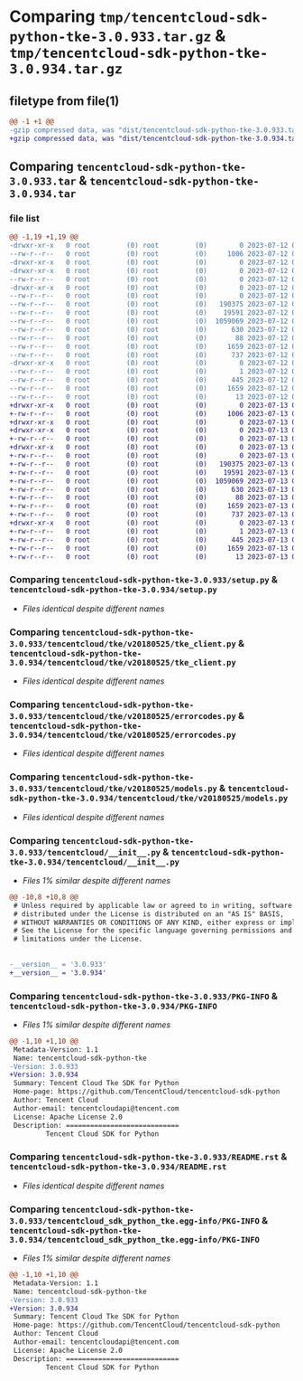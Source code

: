 # Comparing `tmp/tencentcloud-sdk-python-tke-3.0.933.tar.gz` & `tmp/tencentcloud-sdk-python-tke-3.0.934.tar.gz`

## filetype from file(1)

```diff
@@ -1 +1 @@
-gzip compressed data, was "dist/tencentcloud-sdk-python-tke-3.0.933.tar", last modified: Wed Jul 12 00:43:49 2023, max compression
+gzip compressed data, was "dist/tencentcloud-sdk-python-tke-3.0.934.tar", last modified: Thu Jul 13 00:36:06 2023, max compression
```

## Comparing `tencentcloud-sdk-python-tke-3.0.933.tar` & `tencentcloud-sdk-python-tke-3.0.934.tar`

### file list

```diff
@@ -1,19 +1,19 @@
-drwxr-xr-x   0 root         (0) root         (0)        0 2023-07-12 00:43:49.000000 tencentcloud-sdk-python-tke-3.0.933/
--rw-r--r--   0 root         (0) root         (0)     1006 2023-07-12 00:43:49.000000 tencentcloud-sdk-python-tke-3.0.933/setup.py
-drwxr-xr-x   0 root         (0) root         (0)        0 2023-07-12 00:43:49.000000 tencentcloud-sdk-python-tke-3.0.933/tencentcloud/
-drwxr-xr-x   0 root         (0) root         (0)        0 2023-07-12 00:43:49.000000 tencentcloud-sdk-python-tke-3.0.933/tencentcloud/tke/
--rw-r--r--   0 root         (0) root         (0)        0 2023-07-12 00:43:49.000000 tencentcloud-sdk-python-tke-3.0.933/tencentcloud/tke/__init__.py
-drwxr-xr-x   0 root         (0) root         (0)        0 2023-07-12 00:43:49.000000 tencentcloud-sdk-python-tke-3.0.933/tencentcloud/tke/v20180525/
--rw-r--r--   0 root         (0) root         (0)        0 2023-07-12 00:43:49.000000 tencentcloud-sdk-python-tke-3.0.933/tencentcloud/tke/v20180525/__init__.py
--rw-r--r--   0 root         (0) root         (0)   190375 2023-07-12 00:43:49.000000 tencentcloud-sdk-python-tke-3.0.933/tencentcloud/tke/v20180525/tke_client.py
--rw-r--r--   0 root         (0) root         (0)    19591 2023-07-12 00:43:49.000000 tencentcloud-sdk-python-tke-3.0.933/tencentcloud/tke/v20180525/errorcodes.py
--rw-r--r--   0 root         (0) root         (0)  1059069 2023-07-12 00:43:49.000000 tencentcloud-sdk-python-tke-3.0.933/tencentcloud/tke/v20180525/models.py
--rw-r--r--   0 root         (0) root         (0)      630 2023-07-12 00:43:49.000000 tencentcloud-sdk-python-tke-3.0.933/tencentcloud/__init__.py
--rw-r--r--   0 root         (0) root         (0)       88 2023-07-12 00:43:49.000000 tencentcloud-sdk-python-tke-3.0.933/setup.cfg
--rw-r--r--   0 root         (0) root         (0)     1659 2023-07-12 00:43:49.000000 tencentcloud-sdk-python-tke-3.0.933/PKG-INFO
--rw-r--r--   0 root         (0) root         (0)      737 2023-07-12 00:43:49.000000 tencentcloud-sdk-python-tke-3.0.933/README.rst
-drwxr-xr-x   0 root         (0) root         (0)        0 2023-07-12 00:43:49.000000 tencentcloud-sdk-python-tke-3.0.933/tencentcloud_sdk_python_tke.egg-info/
--rw-r--r--   0 root         (0) root         (0)        1 2023-07-12 00:43:49.000000 tencentcloud-sdk-python-tke-3.0.933/tencentcloud_sdk_python_tke.egg-info/dependency_links.txt
--rw-r--r--   0 root         (0) root         (0)      445 2023-07-12 00:43:49.000000 tencentcloud-sdk-python-tke-3.0.933/tencentcloud_sdk_python_tke.egg-info/SOURCES.txt
--rw-r--r--   0 root         (0) root         (0)     1659 2023-07-12 00:43:49.000000 tencentcloud-sdk-python-tke-3.0.933/tencentcloud_sdk_python_tke.egg-info/PKG-INFO
--rw-r--r--   0 root         (0) root         (0)       13 2023-07-12 00:43:49.000000 tencentcloud-sdk-python-tke-3.0.933/tencentcloud_sdk_python_tke.egg-info/top_level.txt
+drwxr-xr-x   0 root         (0) root         (0)        0 2023-07-13 00:36:06.000000 tencentcloud-sdk-python-tke-3.0.934/
+-rw-r--r--   0 root         (0) root         (0)     1006 2023-07-13 00:36:06.000000 tencentcloud-sdk-python-tke-3.0.934/setup.py
+drwxr-xr-x   0 root         (0) root         (0)        0 2023-07-13 00:36:06.000000 tencentcloud-sdk-python-tke-3.0.934/tencentcloud/
+drwxr-xr-x   0 root         (0) root         (0)        0 2023-07-13 00:36:06.000000 tencentcloud-sdk-python-tke-3.0.934/tencentcloud/tke/
+-rw-r--r--   0 root         (0) root         (0)        0 2023-07-13 00:36:06.000000 tencentcloud-sdk-python-tke-3.0.934/tencentcloud/tke/__init__.py
+drwxr-xr-x   0 root         (0) root         (0)        0 2023-07-13 00:36:06.000000 tencentcloud-sdk-python-tke-3.0.934/tencentcloud/tke/v20180525/
+-rw-r--r--   0 root         (0) root         (0)        0 2023-07-13 00:36:06.000000 tencentcloud-sdk-python-tke-3.0.934/tencentcloud/tke/v20180525/__init__.py
+-rw-r--r--   0 root         (0) root         (0)   190375 2023-07-13 00:36:06.000000 tencentcloud-sdk-python-tke-3.0.934/tencentcloud/tke/v20180525/tke_client.py
+-rw-r--r--   0 root         (0) root         (0)    19591 2023-07-13 00:36:06.000000 tencentcloud-sdk-python-tke-3.0.934/tencentcloud/tke/v20180525/errorcodes.py
+-rw-r--r--   0 root         (0) root         (0)  1059069 2023-07-13 00:36:06.000000 tencentcloud-sdk-python-tke-3.0.934/tencentcloud/tke/v20180525/models.py
+-rw-r--r--   0 root         (0) root         (0)      630 2023-07-13 00:36:06.000000 tencentcloud-sdk-python-tke-3.0.934/tencentcloud/__init__.py
+-rw-r--r--   0 root         (0) root         (0)       88 2023-07-13 00:36:06.000000 tencentcloud-sdk-python-tke-3.0.934/setup.cfg
+-rw-r--r--   0 root         (0) root         (0)     1659 2023-07-13 00:36:06.000000 tencentcloud-sdk-python-tke-3.0.934/PKG-INFO
+-rw-r--r--   0 root         (0) root         (0)      737 2023-07-13 00:36:06.000000 tencentcloud-sdk-python-tke-3.0.934/README.rst
+drwxr-xr-x   0 root         (0) root         (0)        0 2023-07-13 00:36:06.000000 tencentcloud-sdk-python-tke-3.0.934/tencentcloud_sdk_python_tke.egg-info/
+-rw-r--r--   0 root         (0) root         (0)        1 2023-07-13 00:36:06.000000 tencentcloud-sdk-python-tke-3.0.934/tencentcloud_sdk_python_tke.egg-info/dependency_links.txt
+-rw-r--r--   0 root         (0) root         (0)      445 2023-07-13 00:36:06.000000 tencentcloud-sdk-python-tke-3.0.934/tencentcloud_sdk_python_tke.egg-info/SOURCES.txt
+-rw-r--r--   0 root         (0) root         (0)     1659 2023-07-13 00:36:06.000000 tencentcloud-sdk-python-tke-3.0.934/tencentcloud_sdk_python_tke.egg-info/PKG-INFO
+-rw-r--r--   0 root         (0) root         (0)       13 2023-07-13 00:36:06.000000 tencentcloud-sdk-python-tke-3.0.934/tencentcloud_sdk_python_tke.egg-info/top_level.txt
```

### Comparing `tencentcloud-sdk-python-tke-3.0.933/setup.py` & `tencentcloud-sdk-python-tke-3.0.934/setup.py`

 * *Files identical despite different names*

### Comparing `tencentcloud-sdk-python-tke-3.0.933/tencentcloud/tke/v20180525/tke_client.py` & `tencentcloud-sdk-python-tke-3.0.934/tencentcloud/tke/v20180525/tke_client.py`

 * *Files identical despite different names*

### Comparing `tencentcloud-sdk-python-tke-3.0.933/tencentcloud/tke/v20180525/errorcodes.py` & `tencentcloud-sdk-python-tke-3.0.934/tencentcloud/tke/v20180525/errorcodes.py`

 * *Files identical despite different names*

### Comparing `tencentcloud-sdk-python-tke-3.0.933/tencentcloud/tke/v20180525/models.py` & `tencentcloud-sdk-python-tke-3.0.934/tencentcloud/tke/v20180525/models.py`

 * *Files identical despite different names*

### Comparing `tencentcloud-sdk-python-tke-3.0.933/tencentcloud/__init__.py` & `tencentcloud-sdk-python-tke-3.0.934/tencentcloud/__init__.py`

 * *Files 1% similar despite different names*

```diff
@@ -10,8 +10,8 @@
 # Unless required by applicable law or agreed to in writing, software
 # distributed under the License is distributed on an "AS IS" BASIS,
 # WITHOUT WARRANTIES OR CONDITIONS OF ANY KIND, either express or implied.
 # See the License for the specific language governing permissions and
 # limitations under the License.
 
 
-__version__ = '3.0.933'
+__version__ = '3.0.934'
```

### Comparing `tencentcloud-sdk-python-tke-3.0.933/PKG-INFO` & `tencentcloud-sdk-python-tke-3.0.934/PKG-INFO`

 * *Files 1% similar despite different names*

```diff
@@ -1,10 +1,10 @@
 Metadata-Version: 1.1
 Name: tencentcloud-sdk-python-tke
-Version: 3.0.933
+Version: 3.0.934
 Summary: Tencent Cloud Tke SDK for Python
 Home-page: https://github.com/TencentCloud/tencentcloud-sdk-python
 Author: Tencent Cloud
 Author-email: tencentcloudapi@tencent.com
 License: Apache License 2.0
 Description: ============================
         Tencent Cloud SDK for Python
```

### Comparing `tencentcloud-sdk-python-tke-3.0.933/README.rst` & `tencentcloud-sdk-python-tke-3.0.934/README.rst`

 * *Files identical despite different names*

### Comparing `tencentcloud-sdk-python-tke-3.0.933/tencentcloud_sdk_python_tke.egg-info/PKG-INFO` & `tencentcloud-sdk-python-tke-3.0.934/tencentcloud_sdk_python_tke.egg-info/PKG-INFO`

 * *Files 1% similar despite different names*

```diff
@@ -1,10 +1,10 @@
 Metadata-Version: 1.1
 Name: tencentcloud-sdk-python-tke
-Version: 3.0.933
+Version: 3.0.934
 Summary: Tencent Cloud Tke SDK for Python
 Home-page: https://github.com/TencentCloud/tencentcloud-sdk-python
 Author: Tencent Cloud
 Author-email: tencentcloudapi@tencent.com
 License: Apache License 2.0
 Description: ============================
         Tencent Cloud SDK for Python
```

